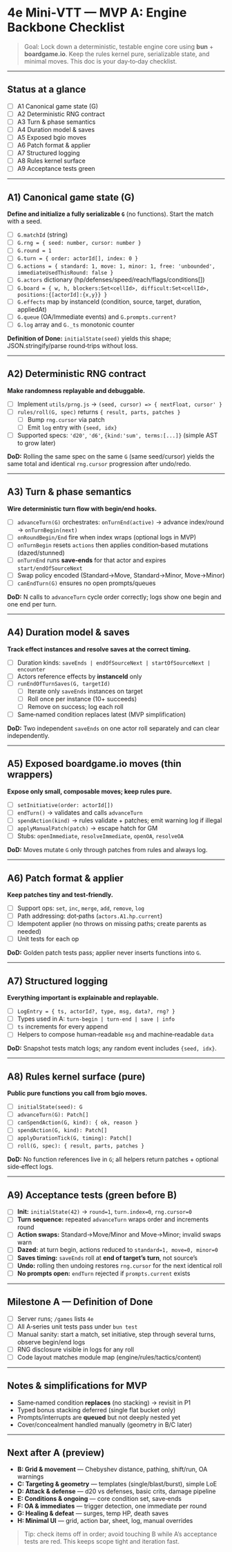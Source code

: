 # 4e Mini‑VTT — MVP **A: Engine Backbone** Checklist

> Goal: Lock down a deterministic, testable engine core using **bun** + **boardgame.io**. Keep the rules kernel pure, serializable state, and minimal moves. This doc is your day‑to‑day checklist.

---

## Status at a glance
- [ ] A1 Canonical game state (G)
- [ ] A2 Deterministic RNG contract
- [ ] A3 Turn & phase semantics
- [ ] A4 Duration model & saves
- [ ] A5 Exposed bgio moves
- [ ] A6 Patch format & applier
- [ ] A7 Structured logging
- [ ] A8 Rules kernel surface
- [ ] A9 Acceptance tests green

---

## A1) Canonical game state (G)
**Define and initialize a fully serializable `G`** (no functions). Start the match with a seed.

- [ ] `G.matchId` (string)
- [ ] `G.rng = { seed: number, cursor: number }`
- [ ] `G.round = 1`
- [ ] `G.turn = { order: actorId[], index: 0 }`
- [ ] `G.actions = { standard: 1, move: 1, minor: 1, free: 'unbounded', immediateUsedThisRound: false }`
- [ ] `G.actors` dictionary (hp/defenses/speed/reach/flags/conditions[])
- [ ] `G.board = { w, h, blockers:Set<cellId>, difficult:Set<cellId>, positions:{[actorId]:{x,y}} }`
- [ ] `G.effects` map by instanceId (condition, source, target, duration, appliedAt)
- [ ] `G.queue` (OA/Immediate events) and `G.prompts.current?`
- [ ] `G.log` array and `G._ts` monotonic counter

**Definition of Done:** `initialState(seed)` yields this shape; JSON.stringify/parse round‑trips without loss.

---

## A2) Deterministic RNG contract
**Make randomness replayable and debuggable.**

- [ ] Implement `utils/prng.js` → `(seed, cursor) => { nextFloat, cursor' }`
- [ ] `rules/roll(G, spec)` returns `{ result, parts, patches }`
  - [ ] Bump `rng.cursor` via patch
  - [ ] Emit `log` entry with `{seed, idx}`
- [ ] Supported specs: `'d20'`, `'d6'`, `{kind:'sum', terms:[...]}` (simple AST to grow later)

**DoD:** Rolling the same spec on the same `G` (same seed/cursor) yields the same total and identical `rng.cursor` progression after undo/redo.

---

## A3) Turn & phase semantics
**Wire deterministic turn flow with begin/end hooks.**

- [ ] `advanceTurn(G)` orchestrates: `onTurnEnd(active)` → advance index/round → `onTurnBegin(next)`
- [ ] `onRoundBegin/End` fire when index wraps (optional logs in MVP)
- [ ] `onTurnBegin` resets `actions` then applies condition‑based mutations (dazed/stunned)
- [ ] `onTurnEnd` runs **save‑ends** for that actor and expires `start/endOfSourceNext`
- [ ] Swap policy encoded (Standard→Move, Standard→Minor, Move→Minor)
- [ ] `canEndTurn(G)` ensures no open prompts/queues

**DoD:** N calls to `advanceTurn` cycle order correctly; logs show one begin and one end per turn.

---

## A4) Duration model & saves
**Track effect instances and resolve saves at the correct timing.**

- [ ] Duration kinds: `saveEnds | endOfSourceNext | startOfSourceNext | encounter`
- [ ] Actors reference effects by **instanceId** only
- [ ] `runEndOfTurnSaves(G, targetId)`
  - [ ] Iterate only `saveEnds` instances on target
  - [ ] Roll once per instance (10+ succeeds)
  - [ ] Remove on success; log each roll
- [ ] Same‑named condition replaces latest (MVP simplification)

**DoD:** Two independent `saveEnds` on one actor roll separately and can clear independently.

---

## A5) Exposed boardgame.io moves (thin wrappers)
**Expose only small, composable moves; keep rules pure.**

- [ ] `setInitiative(order: actorId[])`
- [ ] `endTurn()` → validates and calls `advanceTurn`
- [ ] `spendAction(kind)` → rules validate + patches; emit warning log if illegal
- [ ] `applyManualPatch(patch)` → escape hatch for GM
- [ ] Stubs: `openImmediate`, `resolveImmediate`, `openOA`, `resolveOA`

**DoD:** Moves mutate `G` only through patches from rules and always log.

---

## A6) Patch format & applier
**Keep patches tiny and test‑friendly.**

- [ ] Support ops: `set`, `inc`, `merge`, `add`, `remove`, `log`
- [ ] Path addressing: dot‑paths (`actors.A1.hp.current`)
- [ ] Idempotent applier (no throws on missing paths; create parents as needed)
- [ ] Unit tests for each op

**DoD:** Golden patch tests pass; applier never inserts functions into `G`.

---

## A7) Structured logging
**Everything important is explainable and replayable.**

- [ ] `LogEntry = { ts, actorId?, type, msg, data?, rng? }`
- [ ] Types used in A: `turn-begin | turn-end | save | info`
- [ ] `ts` increments for every append
- [ ] Helpers to compose human‑readable `msg` and machine‑readable `data`

**DoD:** Snapshot tests match logs; any random event includes `{seed, idx}`.

---

## A8) Rules kernel surface (pure)
**Public pure functions you call from bgio moves.**

- [ ] `initialState(seed): G`
- [ ] `advanceTurn(G): Patch[]`
- [ ] `canSpendAction(G, kind): { ok, reason }`
- [ ] `spendAction(G, kind): Patch[]`
- [ ] `applyDurationTick(G, timing): Patch[]`
- [ ] `roll(G, spec): { result, parts, patches }`

**DoD:** No function references live in `G`; all helpers return patches + optional side‑effect logs.

---

## A9) Acceptance tests (green before B)

- [ ] **Init:** `initialState(42)` → `round=1`, `turn.index=0`, `rng.cursor=0`
- [ ] **Turn sequence:** repeated `advanceTurn` wraps order and increments round
- [ ] **Action swaps:** Standard→Move/Minor and Move→Minor; invalid swaps warn
- [ ] **Dazed:** at turn begin, actions reduced to `standard=1, move=0, minor=0`
- [ ] **Saves timing:** `saveEnds` roll at **end of target’s turn**, not source’s
- [ ] **Undo:** rolling then undoing restores `rng.cursor` for the next identical roll
- [ ] **No prompts open:** `endTurn` rejected if `prompts.current` exists

---

## Milestone A — Definition of Done
- [ ] Server runs; `/games` lists `4e`
- [ ] All A‑series unit tests pass under `bun test`
- [ ] Manual sanity: start a match, set initiative, step through several turns, observe begin/end logs
- [ ] RNG disclosure visible in logs for any roll
- [ ] Code layout matches module map (engine/rules/tactics/content)

---

## Notes & simplifications for MVP
- Same‑named condition **replaces** (no stacking) → revisit in P1
- Typed bonus stacking deferred (single flat bucket only)
- Prompts/interrupts are **queued** but not deeply nested yet
- Cover/concealment handled manually (geometry in B/C later)

---

## Next after A (preview)
- **B: Grid & movement** — Chebyshev distance, pathing, shift/run, OA warnings
- **C: Targeting & geometry** — templates (single/blast/burst), simple LoE
- **D: Attack & defense** — d20 vs defenses, basic crits, damage pipeline
- **E: Conditions & ongoing** — core condition set, save‑ends
- **F: OA & immediates** — trigger detection, one immediate per round
- **G: Healing & defeat** — surges, temp HP, death saves
- **H: Minimal UI** — grid, action bar, sheet, log, manual overrides

> Tip: check items off in order; avoid touching B while A’s acceptance tests are red. This keeps scope tight and iteration fast.

